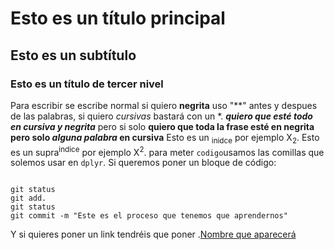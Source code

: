 # Esto es un título principal
## Esto es un subtítulo
### Esto es un título de tercer nivel

Para escribir se escribe normal si quiero **negrita** uso "**" antes y despues de las palabras, si quiero *cursivas* bastará con un *.
***quiero que esté todo en cursiva y negrita*** pero si solo **quiero que toda la frase esté en negrita pero solo _alguna palabra_ en cursiva**
Esto es un <sub>inidce</sub> por ejemplo X<sub>2</sub>.
Esto es un supra<sup>indice</sup> por ejemplo X<sup>2</sup>.
para meter `codigo`usamos las comillas que solemos usar en `dplyr`. Si queremos poner un bloque de código:
```

git status
git add.
git status
git commit -m "Este es el proceso que tenemos que aprendernos"
```
Y si quieres poner un link tendréis que poner .[Nombre que aparecerá](https://leonardo.ai/faq/)


